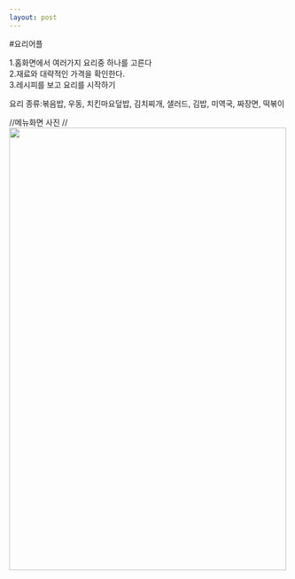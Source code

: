 ```yaml
---
layout: post
---
```


#요리어플

1.홈화면에서 여러가지 요리중 하나를 고른다  
2.재료와 대략적인 가격을 확인한다.  
3.레시피를 보고 요리를 시작하기  

요리 종류:볶음밥, 우동, 치킨마요덮밥, 김치찌개, 샐러드, 김밥, 미역국, 짜장면, 떡볶이

//메뉴화면 사진
//<img src="https://mingyu0725.github.io/blog/assets/image/logo2.png" width="500" height="800">


